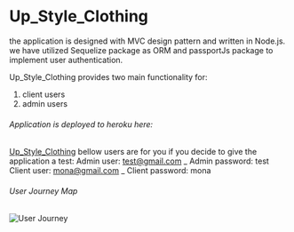 # Up_Style_Clothing
  
the application is designed with MVC design pattern and written in Node.js. we have utilized Sequelize package as ORM and passportJs package to implement user authentication. 

Up_Style_Clothing provides two main functionality for:
1. client users
2. admin users

###### Application is deployed to heroku here: 
[Up_Style_Clothing](https://up-style-clothing.herokuapp.com)
bellow users are for you if you decide to give the application a test:
Admin user: test@gmail.com _ Admin password: test
Client user: mona@gmail.com _ Client password: mona

###### User Journey Map
![User Journey](/public/images/user-journey.png)


